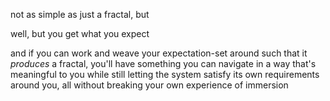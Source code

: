 not as simple as just a fractal, but

well, but you get what you expect

and if you can work and weave your expectation-set around such that it *produces* a fractal, you'll have something you can navigate in a way that's meaningful to you while still letting the system satisfy its own requirements around you, all without breaking your own experience of immersion

